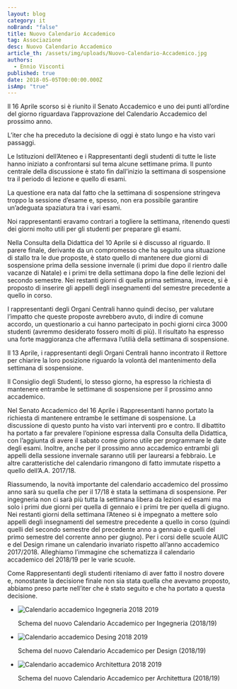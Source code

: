 ```yaml
---
layout: blog
category: it
noBrand: "false"
title: Nuovo Calendario Accademico
tag: Associazione
desc: Nuovo Calendario Accademico
article_th: /assets/img/uploads/Nuovo-Calendario-Accademico.jpg
authors:
  - Ennio Visconti
published: true
date: 2018-05-05T00:00:00.000Z
isAmp: "true"
---
```


Il 16 Aprile scorso si è riunito il Senato Accademico e uno dei punti all’ordine del giorno riguardava l’approvazione del Calendario Accademico del prossimo anno.

L’iter che ha preceduto la decisione di oggi è stato lungo e ha visto vari passaggi.

Le Istituzioni dell’Ateneo e i Rappresentanti degli studenti di tutte le liste hanno iniziato a confrontarsi sul tema alcune settimane prima. Il punto centrale della discussione è stato fin dall’inizio la settimana di sospensione tra il periodo di lezione e quello di esami.

La questione era nata dal fatto che la settimana di sospensione stringeva troppo la sessione d’esame e, spesso, non era possibile garantire un’adeguata spaziatura tra i vari esami.

Noi rappresentanti eravamo contrari a togliere la settimana, ritenendo questi dei giorni molto utili per gli studenti per preparare gli esami.

Nella Consulta della Didattica del 10 Aprile si è discusso al riguardo. Il parere finale, derivante da un compromesso che ha seguito una situazione di stallo tra le due proposte, è stato quello di mantenere due giorni di sospensione prima della sessione invernale (i primi due dopo il rientro dalle vacanze di Natale) e i primi tre della settimana dopo la fine delle lezioni del secondo semestre. Nei restanti giorni di quella prima settimana, invece, si è proposto di inserire gli appelli degli insegnamenti del semestre precedente a quello in corso.

I rappresentanti degli Organi Centrali hanno quindi deciso, per valutare l’impatto che queste proposte avrebbero avuto, di indire di comune accordo, un questionario a cui hanno partecipato in pochi giorni circa 3000 studenti (avremmo desiderato fossero molti di più). Il risultato ha espresso una forte maggioranza che affermava l’utilià della settimana di sospensione.

Il 13 Aprile, i rappresentanti degli Organi Centrali hanno incontrato il Rettore per chiarire la loro posizione riguardo la volontà del mantenimento della settimana di sospensione.

Il Consiglio degli Studenti, lo stesso giorno, ha espresso la richiesta di mantenere entrambe le settimane di sospensione per il prossimo anno accademico.

Nel Senato Accademico del 16 Aprile i Rappresentanti hanno portato la richiesta di mantenere entrambe le settimane di sospensione. La discussione di questo punto ha visto vari interventi pro e contro. Il dibattito ha portato a far prevalere l’opinione espressa dalla Consulta della Didattica, con l’aggiunta di avere il sabato come giorno utile per programmare le date degli esami. Inoltre, anche per il prossimo anno accademico entrambi gli appelli della sessione invernale saranno utili per laurearsi a febbraio. Le altre caratteristiche del calendario rimangono di fatto immutate rispetto a quello dell’A.A. 2017/18.

Riassumendo, la novità importante del calendario accademico del prossimo anno sarà su quella che per il 17/18 è stata la settimana di sospensione. Per ingegneria non ci sarà più tutta la settimana libera da lezioni ed esami ma solo i primi due giorni per quella di gennaio e i primi tre per quella di giugno. Nei restanti giorni della settimana l’Ateneo si è impegnato a mettere solo appelli degli insegnamenti del semestre precedente a quello in corso (quindi quelli del secondo semestre del precedente anno a gennaio e quelli del primo semestre del corrente anno per giugno). Per i corsi delle scuole AUIC e del Design rimane un calendario invariato rispetto all’anno accademico 2017/2018. Alleghiamo l’immagine che schematizza il calendario accademico del 2018/19 per le varie scuole.

Come Rappresentanti degli studenti riteniamo di aver fatto il nostro dovere e, nonostante la decisione finale non sia stata quella che avevamo proposto, abbiamo preso parte nell’iter che è stato seguito e che ha portato a questa decisione.  

*   ![Calendario accademico Ingegneria 2018 2019](https://new.svoltastudenti.it/wp-content/uploads/Calendario-accademico-Ingegneria-2018-2019.jpg)
    
    Schema del nuovo Calendario Accademico per Ingegneria (2018/19)
    
*   ![Calendario accademico Desing 2018 2019](https://new.svoltastudenti.it/wp-content/uploads/Calendario-accademico-Desing-2018-2019.jpg)
    
    Schema del nuovo Calendario Accademico per Design (2018/19)
    
*   ![Calendario accademico Architettura 2018 2019](https://new.svoltastudenti.it/wp-content/uploads/Calendario-accademico-Architettura-2018-2019.jpg)
    
    Schema del nuovo Calendario Accademico per Architettura (2018/19)
